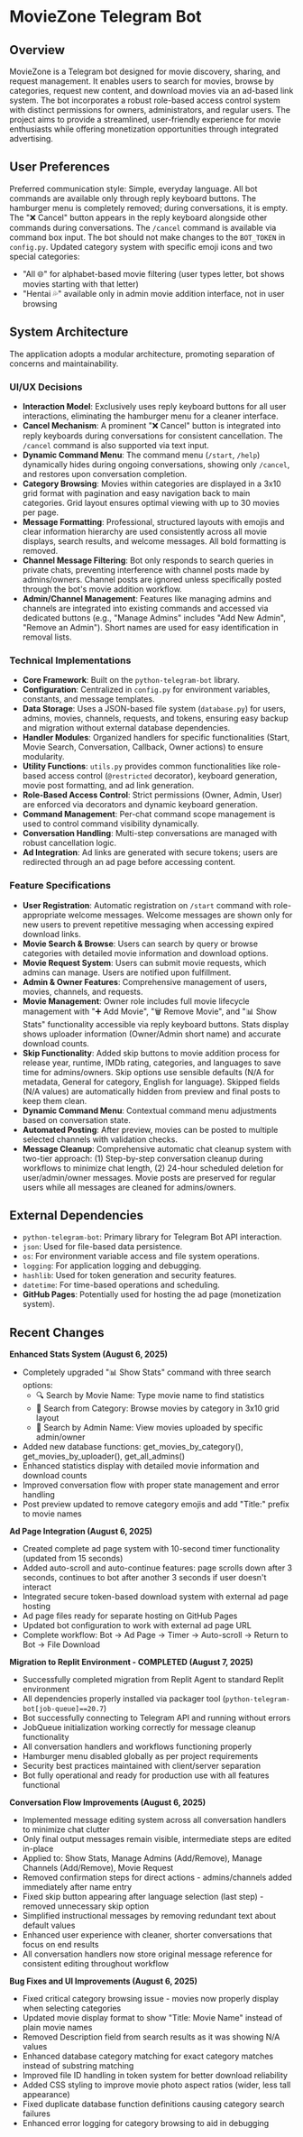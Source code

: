 # MovieZone Telegram Bot

## Overview

MovieZone is a Telegram bot designed for movie discovery, sharing, and request management. It enables users to search for movies, browse by categories, request new content, and download movies via an ad-based link system. The bot incorporates a robust role-based access control system with distinct permissions for owners, administrators, and regular users. The project aims to provide a streamlined, user-friendly experience for movie enthusiasts while offering monetization opportunities through integrated advertising.

## User Preferences

Preferred communication style: Simple, everyday language.
All bot commands are available only through reply keyboard buttons.
The hamburger menu is completely removed; during conversations, it is empty.
The "❌ Cancel" button appears in the reply keyboard alongside other commands during conversations.
The `/cancel` command is available via command box input.
The bot should not make changes to the `BOT_TOKEN` in `config.py`.
Updated category system with specific emoji icons and two special categories:
- "All 🌐" for alphabet-based movie filtering (user types letter, bot shows movies starting with that letter)
- "Hentai 💦" available only in admin movie addition interface, not in user browsing

## System Architecture

The application adopts a modular architecture, promoting separation of concerns and maintainability.

### UI/UX Decisions
- **Interaction Model**: Exclusively uses reply keyboard buttons for all user interactions, eliminating the hamburger menu for a cleaner interface.
- **Cancel Mechanism**: A prominent "❌ Cancel" button is integrated into reply keyboards during conversations for consistent cancellation. The `/cancel` command is also supported via text input.
- **Dynamic Command Menu**: The command menu (`/start`, `/help`) dynamically hides during ongoing conversations, showing only `/cancel`, and restores upon conversation completion.
- **Category Browsing**: Movies within categories are displayed in a 3x10 grid format with pagination and easy navigation back to main categories. Grid layout ensures optimal viewing with up to 30 movies per page.
- **Message Formatting**: Professional, structured layouts with emojis and clear information hierarchy are used consistently across all movie displays, search results, and welcome messages. All bold formatting is removed.
- **Channel Message Filtering**: Bot only responds to search queries in private chats, preventing interference with channel posts made by admins/owners. Channel posts are ignored unless specifically posted through the bot's movie addition workflow.
- **Admin/Channel Management**: Features like managing admins and channels are integrated into existing commands and accessed via dedicated buttons (e.g., "Manage Admins" includes "Add New Admin", "Remove an Admin"). Short names are used for easy identification in removal lists.

### Technical Implementations
- **Core Framework**: Built on the `python-telegram-bot` library.
- **Configuration**: Centralized in `config.py` for environment variables, constants, and message templates.
- **Data Storage**: Uses a JSON-based file system (`database.py`) for users, admins, movies, channels, requests, and tokens, ensuring easy backup and migration without external database dependencies.
- **Handler Modules**: Organized handlers for specific functionalities (Start, Movie Search, Conversation, Callback, Owner actions) to ensure modularity.
- **Utility Functions**: `utils.py` provides common functionalities like role-based access control (`@restricted` decorator), keyboard generation, movie post formatting, and ad link generation.
- **Role-Based Access Control**: Strict permissions (Owner, Admin, User) are enforced via decorators and dynamic keyboard generation.
- **Command Management**: Per-chat command scope management is used to control command visibility dynamically.
- **Conversation Handling**: Multi-step conversations are managed with robust cancellation logic.
- **Ad Integration**: Ad links are generated with secure tokens; users are redirected through an ad page before accessing content.

### Feature Specifications
- **User Registration**: Automatic registration on `/start` command with role-appropriate welcome messages. Welcome messages are shown only for new users to prevent repetitive messaging when accessing expired download links.
- **Movie Search & Browse**: Users can search by query or browse categories with detailed movie information and download options.
- **Movie Request System**: Users can submit movie requests, which admins can manage. Users are notified upon fulfillment.
- **Admin & Owner Features**: Comprehensive management of users, movies, channels, and requests.
- **Movie Management**: Owner role includes full movie lifecycle management with "➕ Add Movie", "🗑️ Remove Movie", and "📊 Show Stats" functionality accessible via reply keyboard buttons. Stats display shows uploader information (Owner/Admin short name) and accurate download counts.
- **Skip Functionality**: Added skip buttons to movie addition process for release year, runtime, IMDb rating, categories, and languages to save time for admins/owners. Skip options use sensible defaults (N/A for metadata, General for category, English for language). Skipped fields (N/A values) are automatically hidden from preview and final posts to keep them clean.
- **Dynamic Command Menu**: Contextual command menu adjustments based on conversation state.
- **Automated Posting**: After preview, movies can be posted to multiple selected channels with validation checks.
- **Message Cleanup**: Comprehensive automatic chat cleanup system with two-tier approach: (1) Step-by-step conversation cleanup during workflows to minimize chat length, (2) 24-hour scheduled deletion for user/admin/owner messages. Movie posts are preserved for regular users while all messages are cleaned for admins/owners.

## External Dependencies

- `python-telegram-bot`: Primary library for Telegram Bot API interaction.
- `json`: Used for file-based data persistence.
- `os`: For environment variable access and file system operations.
- `logging`: For application logging and debugging.
- `hashlib`: Used for token generation and security features.
- `datetime`: For time-based operations and scheduling.
- **GitHub Pages**: Potentially used for hosting the ad page (monetization system).

## Recent Changes

**Enhanced Stats System (August 6, 2025)**
- Completely upgraded "📊 Show Stats" command with three search options:
  - 🔍 Search by Movie Name: Type movie name to find statistics
  - 📂 Search from Category: Browse movies by category in 3x10 grid layout
  - 👤 Search by Admin Name: View movies uploaded by specific admin/owner
- Added new database functions: get_movies_by_category(), get_movies_by_uploader(), get_all_admins()
- Enhanced statistics display with detailed movie information and download counts
- Improved conversation flow with proper state management and error handling
- Post preview updated to remove category emojis and add "Title:" prefix to movie names

**Ad Page Integration (August 6, 2025)**
- Created complete ad page system with 10-second timer functionality (updated from 15 seconds)
- Added auto-scroll and auto-continue features: page scrolls down after 3 seconds, continues to bot after another 3 seconds if user doesn't interact
- Integrated secure token-based download system with external ad page hosting
- Ad page files ready for separate hosting on GitHub Pages
- Updated bot configuration to work with external ad page URL
- Complete workflow: Bot → Ad Page → Timer → Auto-scroll → Return to Bot → File Download

**Migration to Replit Environment - COMPLETED (August 7, 2025)**
- Successfully completed migration from Replit Agent to standard Replit environment
- All dependencies properly installed via packager tool (`python-telegram-bot[job-queue]==20.7`)
- Bot successfully connecting to Telegram API and running without errors
- JobQueue initialization working correctly for message cleanup functionality
- All conversation handlers and workflows functioning properly
- Hamburger menu disabled globally as per project requirements
- Security best practices maintained with client/server separation
- Bot fully operational and ready for production use with all features functional

**Conversation Flow Improvements (August 6, 2025)**
- Implemented message editing system across all conversation handlers to minimize chat clutter
- Only final output messages remain visible, intermediate steps are edited in-place
- Applied to: Show Stats, Manage Admins (Add/Remove), Manage Channels (Add/Remove), Movie Request
- Removed confirmation steps for direct actions - admins/channels added immediately after name entry
- Fixed skip button appearing after language selection (last step) - removed unnecessary skip option
- Simplified instructional messages by removing redundant text about default values 
- Enhanced user experience with cleaner, shorter conversations that focus on end results
- All conversation handlers now store original message reference for consistent editing throughout workflow

**Bug Fixes and UI Improvements (August 6, 2025)**
- Fixed critical category browsing issue - movies now properly display when selecting categories
- Updated movie display format to show "Title: Movie Name" instead of plain movie names
- Removed Description field from search results as it was showing N/A values
- Enhanced database category matching for exact category matches instead of substring matching
- Improved file ID handling in token system for better download reliability
- Added CSS styling to improve movie photo aspect ratios (wider, less tall appearance)
- Fixed duplicate database function definitions causing category search failures
- Enhanced error logging for category browsing to aid in debugging